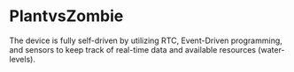 # PlantvsZombie
The device is fully self-driven by utilizing RTC, Event-Driven programming, and sensors to keep track of real-time data and available resources (water-levels).
